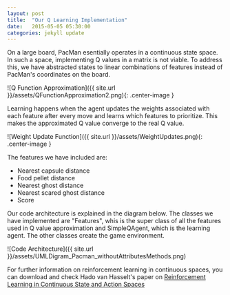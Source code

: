 ```yaml
---
layout: post
title:  "Our Q Learning Implementation"
date:   2015-05-05 05:30:00
categories: jekyll update
---
```


On a large board, PacMan esentially operates in a continuous state space. In such a space, implementing Q values in a matrix is not viable. To address this, we have abstracted states to linear combinations of features instead of PacMan's coordinates on the board.

![Q Function Approximation]({{ site.url }}/assets/QFunctionApproximation2.png){: .center-image }

Learning happens when the agent updates the weights associated with each feature after every move and learns which features to prioritize. This makes the approximated Q value converge to the real Q value.

![Weight Update Function]({{ site.url }}/assets/WeightUpdates.png){: .center-image }

The features we have included are: 
- Nearest capsule distance
- Food pellet distance
- Nearest ghost distance
- Nearest scared ghost distance
- Score

Our code architecture is explained in the diagram below. The classes we have implemented are "Features", whis is the super class of all the features used in Q value approximation and SimpleQAgent, which is the learning agent. The other classes create the game environment. 

![Code Architecture]({{ site.url }}/assets/UMLDigram_Pacman_withoutAttributesMethods.png)

For further information on reinforcement learning in continuous spaces, you can download and check Hado van Hasselt's paper on [Reinforcement Learning in Continuous State and Action Spaces](http://webdocs.cs.ualberta.ca/~vanhasse/papers/RL_in_Continuous_Spaces.pdf) 

